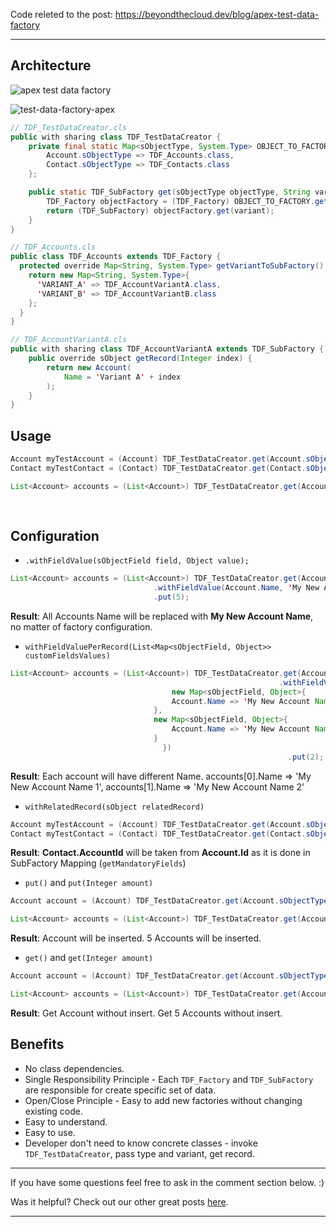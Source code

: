 Code releted to the post: https://beyondthecloud.dev/blog/apex-test-data-factory

---

## Architecture

![apex test data factory](https://wordpress.beyondthecloud.dev/wp-content/uploads/2022/08/Untitled-Diagram.drawio.png)

![test-data-factory-apex](https://wordpress.beyondthecloud.dev/wp-content/uploads/2022/08/yliYUmaZ2Jut.png)

```java
// TDF_TestDataCreator.cls
public with sharing class TDF_TestDataCreator {
    private final static Map<sObjectType, System.Type> OBJECT_TO_FACTORY = new Map<sObjectType, System.Type>{
        Account.sObjectType => TDF_Accounts.class,
        Contact.sObjectType => TDF_Contacts.class
    };

    public static TDF_SubFactory get(sObjectType objectType, String variant) {
        TDF_Factory objectFactory = (TDF_Factory) OBJECT_TO_FACTORY.get(objectType).newInstance();
        return (TDF_SubFactory) objectFactory.get(variant);
    }
}
```

```java
// TDF_Accounts.cls
public class TDF_Accounts extends TDF_Factory {
  protected override Map<String, System.Type> getVariantToSubFactory() {
    return new Map<String, System.Type>{
      'VARIANT_A' => TDF_AccountVariantA.class,
      'VARIANT_B' => TDF_AccountVariantB.class
    };
  }
}
```

```java
// TDF_AccountVariantA.cls
public with sharing class TDF_AccountVariantA extends TDF_SubFactory {
    public override sObject getRecord(Integer index) {
        return new Account(
            Name = 'Variant A' + index
        );
    }
}
```

## Usage

```java
Account myTestAccount = (Account) TDF_TestDataCreator.get(Account.sObjectType, 'VARIANT_A').create();
Contact myTestContact = (Contact) TDF_TestDataCreator.get(Contact.sObjectType, 'VARIANT_A').withRelatedRecord(myTestAccount).create();

List<Account> accounts = (List<Account>) TDF_TestDataCreator.get(Account.sObjectType, 'VARIANT_A')
																							  .withFieldValue(Account.Name, 'My New Account Name')
																							  .create(5);
```

## Configuration

- `.withFieldValue(sObjectField field, Object value);`


```java
List<Account> accounts = (List<Account>) TDF_TestDataCreator.get(Account.sObjectType, 'VARIANT_A')
							    .withFieldValue(Account.Name, 'My New Account Name')
							    .put(5);
```
**Result**: All Accounts Name will be replaced with **My New Account Name**, no matter of factory configuration.

- `withFieldValuePerRecord(List<Map<sObjectField, Object>> customFieldsValues)`

```java
List<Account> accounts = (List<Account>) TDF_TestDataCreator.get(Account.sObjectType, 'VARIANT_A')
                                                            .withFieldValuePerRecord(new List<Map<sObjectField, Object>>{
							    	new Map<sObjectField, Object>{
									Account.Name => 'My New Account Name 1'
								},
							 	new Map<sObjectField, Object>{
									Account.Name => 'My New Account Name 2'
								}
							      })
                                                              .put(2);
```
**Result**: Each account will have different Name.
accounts[0].Name =>  'My New Account Name 1', accounts[1].Name =>  'My New Account Name 2'

- `withRelatedRecord(sObject relatedRecord)`

```java
Account myTestAccount = (Account) TDF_TestDataCreator.get(Account.sObjectType, 'VARIANT_A').put();
Contact myTestContact = (Contact) TDF_TestDataCreator.get(Contact.sObjectType, 'VARIANT_A').withRelatedRecord(myTestAccount).put();
```

**Result**: **Contact.AccountId** will be taken from **Account.Id** as it is done in SubFactory Mapping (`getMandatoryFields`)

- `put()` and `put(Integer amount)`

```java
Account account = (Account) TDF_TestDataCreator.get(Account.sObjectType, 'VARIANT_A').put();

List<Account> accounts = (List<Account>) TDF_TestDataCreator.get(Account.sObjectType, 'VARIANT_A') .put(5);
```

**Result**: Account will be inserted. 5 Accounts will be inserted.

- `get()` and `get(Integer amount)`

```java
Account account = (Account) TDF_TestDataCreator.get(Account.sObjectType, 'VARIANT_A').get();

List<Account> accounts = (List<Account>) TDF_TestDataCreator.get(Account.sObjectType, 'VARIANT_A') .get(5);
```

**Result**: Get Account without insert. Get 5 Accounts without insert.

## Benefits
- No class dependencies.
- Single Responsibility Principle - Each `TDF_Factory` and `TDF_SubFactory` are responsible for create specific set of data.
- Open/Close Principle - Easy to add new factories without changing existing code.
- Easy to understand.
- Easy to use.
- Developer don't need to know concrete classes  - invoke `TDF_TestDataCreator`, pass type and variant, get record.

---

If you have some questions feel free to ask in the comment section below. :)

Was it helpful? Check out our other great posts [here](https://beyondthecloud.dev/blog).

---
